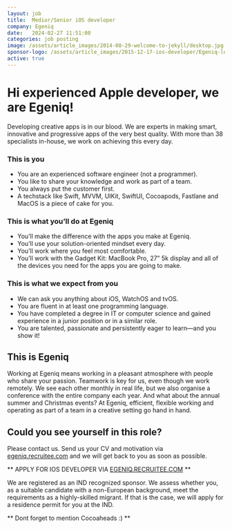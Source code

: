 ```yaml
---
layout: job
title:  Medior/Senior iOS developer
company: Egeniq
date:   2024-02-27 11:51:00
categories: job posting
image: /assets/article_images/2014-08-29-welcome-to-jekyll/desktop.jpg
sponsor-logo: /assets/article_images/2015-12-17-ios-developer/Egeniq-logo.png
active: true
---
```


Hi experienced Apple developer, we are Egeniq!
==============================================

Developing creative apps is in our blood. We are experts in making smart, innovative and progressive apps of the very best quality. With more than 38 specialists in-house, we work on achieving this every day.

### This is you

- You are an experienced software engineer (not a programmer).
- You like to share your knowledge and work as part of  a team.
- You always put the customer first.
- A techstack like Swift, MVVM, UIKit, SwiftUI, Cocoapods, Fastlane and MacOS is a piece of cake for you.

### This is what you’ll do at Egeniq

- You’ll make the difference with the apps you make at Egeniq.
- You’ll use your solution-oriented mindset every day.
- You’ll work where you feel most comfortable.
- You’ll work with the Gadget Kit: MacBook Pro, 27” 5k display and all of the devices you need for the apps you are going to make.

### This is what we expect from you

- We can ask you anything about iOS, WatchOS and tvOS.
- You are fluent in at least one programming language.
- You have completed a degree in IT or computer science and gained experience in a junior position or in a similar role.
- You are talented, passionate and persistently eager to learn—and you show it!

## This is Egeniq
Working at Egeniq means working in a pleasant atmosphere with people who share your passion. Teamwork is key for us, even though we work remotely. We see each other monthly in real life, but we also organise a conference with the entire company each year. And what about the annual summer and Christmas events? At Egeniq, efficient, flexible working and operating as part of a team in a creative setting go hand in hand.

## Could you see  yourself in this role?

Please contact us. Send us your CV and motivation via [egeniq.recruitee.com](https://egeniq.recruitee.com) and we will get back to you as soon as possible.

** APPLY FOR IOS DEVELOPER VIA [EGENIQ.RECRUITEE.COM](https://egeniq.recruitee.com) **

We are registered as an IND recognized sponsor. We assess whether you, as a suitable candidate with a non-European background, meet the requirements as a highly-skilled migrant. If that is the case, we will apply for a residence permit for you at the IND.

** Dont forget to mention Cocoaheads :) **